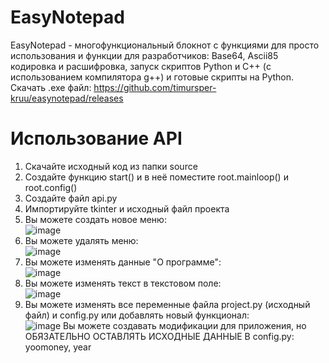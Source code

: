 # EasyNotepad
EasyNotepad - многофункциональный блокнот с функциями для просто использования и функции для разработчиков:
Base64, Ascii85 кодировка и расшифровка, запуск скриптов Python и C++ (с использованием компилятора g++) и готовые скрипты на Python.<br>
Скачать .exe файл: https://github.com/timursper-kruu/easynotepad/releases
# Использование API
1. Скачайте исходный код из папки source
2. Создайте функцию start() и в неё поместите root.mainloop() и root.config()
3. Создайте файл api.py
4. Импортируйте tkinter и исходный файл проекта
5. Вы можете создать новое меню:<br>
   ![image](https://github.com/timursper-kruu/easynotepad/assets/110459004/f1d94e85-7f03-4999-b20e-d684e2341855)
6. Вы можете удалять меню:<br>
   ![image](https://github.com/timursper-kruu/easynotepad/assets/110459004/66969d41-3038-40ef-85cc-9cdf50b2eb7c)
7. Вы можете изменять данные "О программе":<br>
     ![image](https://github.com/timursper-kruu/easynotepad/assets/110459004/3630f823-ffa7-45dd-9840-a28b08c3d2e0)
8. Вы можете изменять текст в текстовом поле:<br>
   ![image](https://github.com/timursper-kruu/easynotepad/assets/110459004/6d13d7e9-4cbd-4524-a816-6b74738a8476)
9. Вы можете изменять все переменные файла project.py (исходный файл) и config.py или добавлять новый функционал:<br>
    ![image](https://github.com/timursper-kruu/easynotepad/assets/110459004/c1e3300c-6a7d-4f15-b694-d17cd5973185)
Вы можете создавать модификации для приложения, но ОБЯЗАТЕЛЬНО ОСТАВЛЯТЬ ИСХОДНЫЕ ДАННЫЕ В config.py: yoomoney, year

